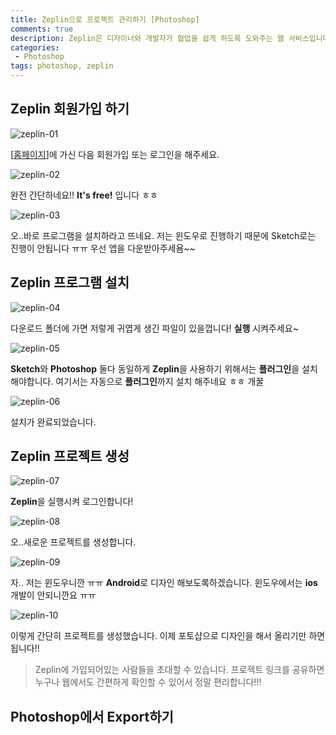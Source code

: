 ```yaml
---
title: Zeplin으로 프로젝트 관리하기 [Photoshop]
comments: true
description: Zeplin은 디자이너와 개발자가 협업을 쉽게 하도록 도와주는 웹 서비스입니다. 디자인 파일을 Zeplin에 업로드 하게되면 개발자에 필요한 색상, 픽셀 등 다양한 정보를 제공 해줍니다.
categories:
 - Photoshop
tags: photoshop, zeplin
---
```


## Zeplin 회원가입 하기

![zeplin-01](https://raw.githubusercontent.com/wkddnjset/wkddnjset.github.io/master/_posts/images/2018-02-03/sign_up_01.png)

[[홈페이지](https://zeplin.io/)]에 가신 다음 회원가입 또는 로그인을 해주세요.

![zeplin-02](https://raw.githubusercontent.com/wkddnjset/wkddnjset.github.io/master/_posts/images/2018-02-03/sign_up_02.png)

완전 간단하네요!! **It's free!** 입니다 ㅎㅎ

![zeplin-03](https://raw.githubusercontent.com/wkddnjset/wkddnjset.github.io/master/_posts/images/2018-02-03/download_01.png)

오..바로 프로그램을 설치하라고 뜨네요. 저는 윈도우로 진행하기 때문에 Sketch로는 진행이 안됩니다 ㅠㅠ 우선 앱을 다운받아주세욤~~

## Zeplin 프로그램 설치

![zeplin-04](https://raw.githubusercontent.com/wkddnjset/wkddnjset.github.io/master/_posts/images/2018-02-03/download_icon_01.png)

다운로드 폴더에 가면 저렇게 귀엽게 생긴 파일이 있을껍니다! **실행** 시켜주세요~

![zeplin-05](https://raw.githubusercontent.com/wkddnjset/wkddnjset.github.io/master/_posts/images/2018-02-03/download_02.png)

**Sketch**와 **Photoshop** 둘다 동일하게 **Zeplin**을 사용하기 위해서는 **플러그인**을 설치해야합니다. 여기서는 자동으로 **플러그인**까지 설치 해주네요 ㅎㅎ 개꿀

![zeplin-06](https://raw.githubusercontent.com/wkddnjset/wkddnjset.github.io/master/_posts/images/2018-02-03/download_03.png)

설치가 완료되었습니다. 

## Zeplin 프로젝트 생성

![zeplin-07](https://raw.githubusercontent.com/wkddnjset/wkddnjset.github.io/master/_posts/images/2018-02-03/login_01.png)

**Zeplin**을 실행시켜 로그인합니다!

![zeplin-08](https://raw.githubusercontent.com/wkddnjset/wkddnjset.github.io/master/_posts/images/2018-02-03/create_02.png)

오..새로운 프로젝트를 생성합니다.

![zeplin-09](https://raw.githubusercontent.com/wkddnjset/wkddnjset.github.io/master/_posts/images/2018-02-03/create_03.png)

자.. 저는 윈도우니깐 ㅠㅠ **Android**로 디자인 해보도록하겠습니다. 윈도우에서는 **ios** 개발이 안되니깐요 ㅠㅠ

![zeplin-10](https://raw.githubusercontent.com/wkddnjset/wkddnjset.github.io/master/_posts/images/2018-02-03/create_04.png)

이렇게 간단히 프로젝트를 생성했습니다. 이제 포토샵으로 디자인을 해서 올리기만 하면됩니다!! 

> Zeplin에 가입되어있는 사람들을 초대할 수 있습니다. 프로젝트 링크를 공유하면 누구나 웹에서도 간편하게 확인할 수 있어서 정말 편리합니다!!!

## Photoshop에서 Export하기


